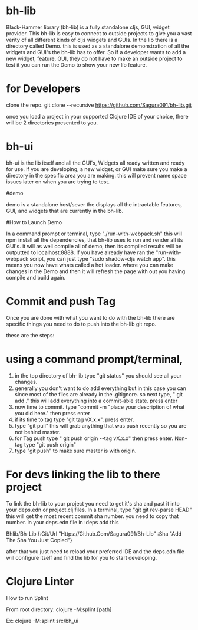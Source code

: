 # bh-lib

Black-Hammer library (bh-lib) is a fully standalone cljs, GUI, widget provider. This bh-lib is easy to connect to outside projects to give you a vast verity of all different kinds of cljs widgets and GUIs. In the lib there is a directory called Demo. this is used as a standalone demonstration of all the widgets and GUI's the bh-lib has to offer. So if a developer wants to add a new widget, feature, GUI, they do not have to make an outside project to test it you can run the Demo to show your new lib feature.

# for Developers

clone the repo. 
git clone --recursive https://github.com/Sagura091/bh-lib.git

once you load a project in your supported Clojure IDE of your choice, there will be 2 directories presented to you. 

# bh-ui
bh-ui is the lib itself and all the GUI's, Widgets all ready written and ready for use. if you are developing, a new widget, or GUI make sure you make a directory in the specific area you are making. this will prevent name space issues later on when you are trying to test. 

#demo

demo is a standalone host/sever the displays all the intractable features, GUI, and widgets that are currently in the bh-lib. 


#How to Launch Demo

In a command prompt or terminal, type "./run-with-webpack.sh" this will npm install all the dependencies, that bh-lib uses to run and render all its GUI's. it will as well compile all of demo, then its compiled results will be outputted to localhost:8888. if you have already have ran the "run-with-webpack script, you can just type "sudo shadow-cljs watch app". this means you now have whats called a hot loader. where you can make changes in the Demo and then it will refresh the page with out you having compile and build again. 


# Commit and push Tag

Once you  are done with what you want to do with the bh-lib there are specific things you need to do to push into the bh-lib git repo. 

these are the steps:
# using a command prompt/terminal, 

1) in the top directory of bh-lib type "git status" you should see all your changes. 
2) generally you don't want to do add everything but in this case you can since most of the files are already in the .gitignore. so next type, " git add ." this will add everything into a commit-able state. press enter
3) now time to commit. type "commit -m "place your description of what you did here." then press enter
4) if its time to tag type "git tag vX.x.x". press enter.
5) type "git pull" this will grab anything that was push recently so you are not behind master.
6) for Tag push type " git push origin --tag vX.x.x" then press enter. Non-tag type "git push origin"
7) type "git push" to make sure master is with origin.


# For devs linking the lib to there project

To link the bh-lib to your project you need to get it's sha and past it into your deps.edn or project.clj files. In a terminal, type "git git rev-parse HEAD" this will get the most recent commit sha number. you need to copy that number. in your deps.edn file in :deps add this 
 
Bhlib/Bh-Lib                                  {:Git/Url "Https://Github.Com/Sagura091/Bh-Lib"
                                               :Sha     "Add The Sha You Just Copied"} 
                                               
after that you just need to reload your preferred IDE and the deps.edn file will configure itself and find the lib for you to start developing. 






# Clojure Linter

How to run Splint

From root directory:  clojure -M:splint [path]

Ex:  clojure -M:splint src/bh_ui




